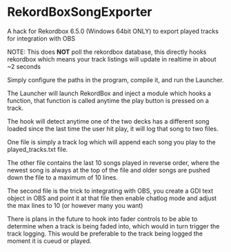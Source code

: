 # RekordBoxSongExporter
A hack for Rekordbox 6.5.0 (Windows 64bit ONLY) to export played tracks for integration with OBS

NOTE: This does **NOT** poll the rekordbox database, this directly hooks rekordbox
      which means your track listings will update in realtime in about ~2 seconds

Simply configure the paths in the program, compile it, and run the Launcher.

The Launcher will launch RekordBox and inject a module which hooks a function,
that function is called anytime the play button is pressed on a track.

The hook will detect anytime one of the two decks has a different song loaded
since the last time the user hit play, it will log that song to two files.

One file is simply a track log which will append each song you play to the
played_tracks.txt file.

The other file contains the last 10 songs played in reverse order, where the 
newest song is always at the top of the file and older songs are pushed down 
the file to a maximum of 10 lines.

The second file is the trick to integrating with OBS, you create a GDI text
object in OBS and point it at that file then enable chatlog mode and adjust
the max lines to 10 (or however many you want)

There is plans in the future to hook into fader controls to be able to 
determine when a track is being faded into, which would in turn trigger
the track logging. This would be preferable to the track being logged
the moment it is cueud or played.
